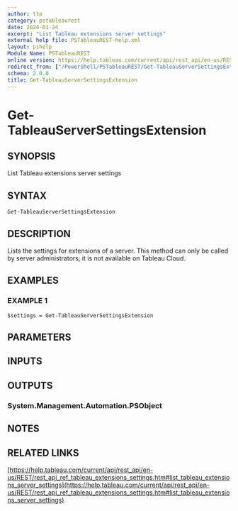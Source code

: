 ```yaml
---
author: tto
category: pstableaurest
date: 2024-01-24
excerpt: "List Tableau extensions server settings"
external help file: PSTableauREST-help.xml
layout: pshelp
Module Name: PSTableauREST
online version: https://help.tableau.com/current/api/rest_api/en-us/REST/rest_api_ref_tableau_extensions_settings.htm#list_tableau_extensions_server_settings
redirect_from: ["/PowerShell/PSTableauREST/Get-TableauServerSettingsExtension/", "/PowerShell/PSTableauREST/get-tableauserversettingsextension/", "/PowerShell/get-tableauserversettingsextension/"]
schema: 2.0.0
title: Get-TableauServerSettingsExtension
---
```


# Get-TableauServerSettingsExtension

## SYNOPSIS
List Tableau extensions server settings

## SYNTAX

```
Get-TableauServerSettingsExtension
```

## DESCRIPTION
Lists the settings for extensions of a server.
This method can only be called by server administrators; it is not available on Tableau Cloud.

## EXAMPLES

### EXAMPLE 1
```
$settings = Get-TableauServerSettingsExtension
```

## PARAMETERS

## INPUTS

## OUTPUTS

### System.Management.Automation.PSObject
## NOTES

## RELATED LINKS

[https://help.tableau.com/current/api/rest_api/en-us/REST/rest_api_ref_tableau_extensions_settings.htm#list_tableau_extensions_server_settings](https://help.tableau.com/current/api/rest_api/en-us/REST/rest_api_ref_tableau_extensions_settings.htm#list_tableau_extensions_server_settings)

